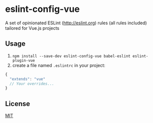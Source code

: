# eslint-config-vue

A set of opinionated ESLint (http://eslint.org) rules (all rules included) tailored for Vue.js projects

## Usage
1. `npm install --save-dev eslint-config-vue babel-eslint eslint-plugin-vue`
2. create a file named `.eslintrc` in your project:

```js
{
  "extends": "vue"
  // Your overrides...
}
```

## License

[MIT](http://opensource.org/licenses/MIT)
